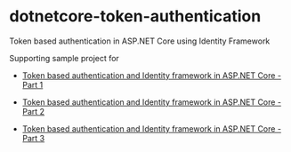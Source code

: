 # dotnetcore-token-authentication
Token based authentication in ASP.NET Core using Identity Framework

Supporting sample project for

* [Token based authentication and Identity framework in ASP.NET Core - Part 1](https://dejanstojanovic.net/aspnet/2018/june/token-based-authentication-in-aspnet-core-part-1/)

* [Token based authentication and Identity framework in ASP.NET Core - Part 2](https://dejanstojanovic.net/aspnet/2018/june/token-based-authentication-in-aspnet-core-part-2/)

* [Token based authentication and Identity framework in ASP.NET Core - Part 3](https://dejanstojanovic.net/aspnet/2018/june/token-based-authentication-in-aspnet-core-part-3/)
